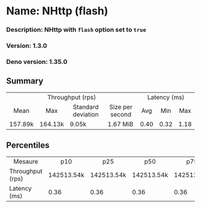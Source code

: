 # Name: NHttp (flash) 
  ### Description: NHttp with `flash` option set to `true`
  ### Version: 1.3.0
  ### Deno version: 1.35.0

## Summary
<table>
<tr>
    <td align="center" colspan="4">Throughput (rps)</td>
    <td align="center" colspan="3">Latency (ms)</td>
</tr>
<tr>
    <td align="center">Mean</td>
    <td align="center">Max</td>
    <td align="center">Standard deviation</td>
    <td align="center">Size per second</td>
    <td align="center">Avg</td>
    <td align="center">Min</td>
    <td align="center">Max</td>
</tr>
<tr>
    <td>157.89k</td>
    <td>164.13k</td>
    <td>9.05k</td>
    <td>1.67 MiB</td>
    <td>0.40</td>
    <td>0.32</td>
    <td>1.18</td>
</tr>
</table>

## Percentiles

<table>
<tr>
  <td align="center">Mesaure</td>
  <td align="center">p10</td>
  <td align="center">p25</td>
  <td align="center">p50</td>
  <td align="center">p75</td>
  <td align="center">p90</td>
  <td align="center">p95</td>
  <td align="center">p99</td>
</tr>
<tr>
  <td>Throughput (rps)</td>
  <td>142513.54k</td>
  <td>142513.54k</td>
  <td>142513.54k</td>
  <td>142513.54k</td>
  <td>164131.85k</td>
  <td>164131.85k</td>
  <td>164131.85k</td>
</tr>
<tr>
  <td>Latency (ms)</td>
  <td>0.36</td>
  <td>0.36</td>
  <td>0.36</td>
  <td>0.36</td>
  <td>0.44</td>
  <td>0.48</td>
  <td>0.55</td>
</tr>
</table>
